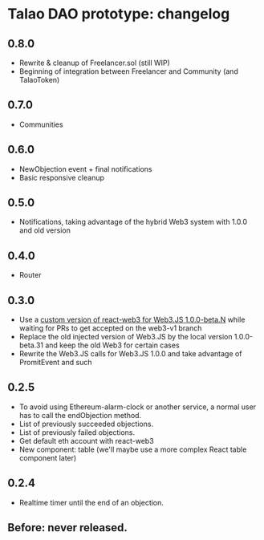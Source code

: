 # Talao DAO prototype: changelog

## 0.8.0

+ Rewrite & cleanup of Freelancer.sol (still WIP)
+ Beginning of integration between Freelancer and Community (and TalaoToken)

## 0.7.0

+ Communities

## 0.6.0

+ NewObjection event + final notifications
+ Basic responsive cleanup

## 0.5.0

+ Notifications, taking advantage of the hybrid Web3 system with 1.0.0 and old version

## 0.4.0

+ Router

## 0.3.0

+ Use a [custom version of react-web3 for Web3.JS 1.0.0-beta.N](https://github.com/guix77/react-web3/tree/talao) while waiting for PRs to get accepted on the web3-v1 branch
+ Replace the old injected version of Web3.JS by the local version 1.0.0-beta.31 and keep the old Web3 for certain cases
+ Rewrite the Web3.JS calls for Web3.JS 1.0.0 and take advantage of PromitEvent and such

## 0.2.5

+ To avoid using Ethereum-alarm-clock or another service, a normal user has to call the endObjection method.
+ List of previously succeeded objections.
+ List of previously failed objections.
+ Get default eth account with react-web3
+ New component: table (we'll maybe use a more complex React table component later)

## 0.2.4

+ Realtime timer until the end of an objection.

## Before: never released.
